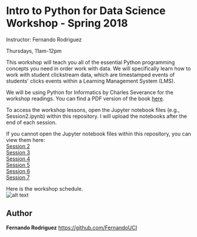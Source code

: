 
# Intro to Python for Data Science Workshop - Spring 2018
Instructor: Fernando Rodriguez

Thursdays, 11am-12pm


This workshop will teach you all of the essential Python programming concepts you need in order work with data. We will specifically learn how to work with student clickstream data, which are timestamped events of students' clicks events within a Learning Management System (LMS).

We will be using Python for Informatics by Charles Severance for the workshop readings. 
You can find a PDF version of the book <a href="http://www.pythonlearn.com/book_270.pdf" target="_blank">here</a>.

To access the workshop lessons, open the Jupyter notebook files (e.g., Session2.ipynb) within this repository. I will upload the notebooks after the end of each session. 

If you cannot open the Jupyter notebook files within this repository, you can view them here:</br>
<a href="https://nbviewer.jupyter.org/github/FernandoUCI/Python-for-Data-Science-Workshop/blob/master/Session2.ipynb" target="_blank">Session 2</a></br>
<a href="http://nbviewer.jupyter.org/github/FernandoUCI/Python-for-Data-Science-Workshop/blob/master/Session3.ipynb" target="_blank">Session 3</a></br>
<a href="https://nbviewer.jupyter.org/github/FernandoUCI/Python-for-Data-Science-Workshop/blob/master/Session4.ipynb" target="_blank">Session 4</a></br>
<a href="http://nbviewer.jupyter.org/github/FernandoUCI/Python-for-Data-Science-Workshop/blob/master/Session5.ipynb" target="_blank">Session 5</a></br>
<a href="https://nbviewer.jupyter.org/github/FernandoUCI/Python-for-Data-Science-Workshop/blob/master/Session6.ipynb" target="_blank">Session 6</a></br>
<a href="https://nbviewer.jupyter.org/github/FernandoUCI/Python-for-Data-Science-Workshop/blob/master/Session7.ipynb" target="_blank">Session 7</a></br>

Here is the workshop schedule.</br>
![alt text](https://github.com/FernandoUCI/Python-for-Data-Science-Workshop/blob/master/images/schedule.png)



## Author

**Fernando Rodriguez** https://github.com/FernandoUCI



